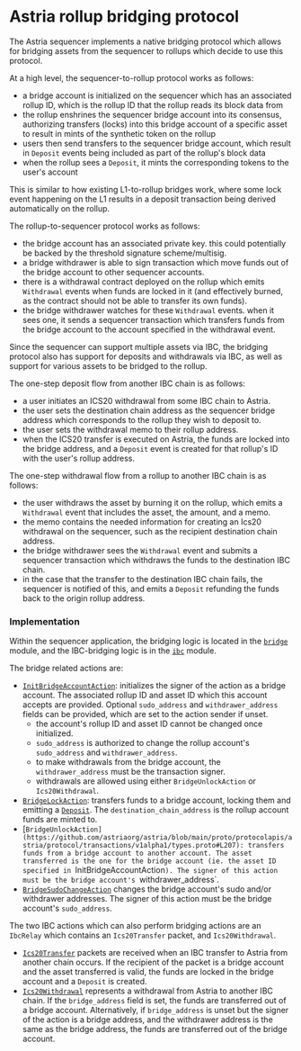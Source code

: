 # Astria rollup bridging protocol

The Astria sequencer implements a native bridging protocol which allows for bridging assets from the sequencer to rollups which decide to use this protocol.

At a high level, the sequencer-to-rollup protocol works as follows:

- a bridge account is initialized on the sequencer which has an associated rollup ID, which is the rollup ID that the rollup reads its block data from
- the rollup enshrines the sequencer bridge account into its consensus, authorizing transfers (locks) into this bridge account of a specific asset to result in mints of the synthetic token on the rollup
- users then send transfers to the sequencer bridge account, which result in `Deposit` events being included as part of the rollup's block data
- when the rollup sees a `Deposit`, it mints the corresponding tokens to the user's account

This is similar to how existing L1-to-rollup bridges work, where some lock event happening on the L1 results in a deposit transaction being derived automatically on the rollup.

The rollup-to-sequencer protocol works as follows:
- the bridge account has an associated private key. this could potentially be backed by the threshold signature scheme/multisig.
- a bridge withdrawer is able to sign transaction which move funds out of the bridge account to other sequencer accounts.
- there is a withdrawal contract deployed on the rollup which emits `Withdrawal` events when funds are locked in it (and effectively burned, as the contract should not be able to transfer its own funds).
- the bridge withdrawer watches for these `Withdrawal` events. when it sees one, it sends a sequencer transaction which transfers funds from the bridge account to the account specified in the withdrawal event.

Since the sequencer can support multiple assets via IBC, the bridging protocol also has support for deposits and withdrawals via IBC, as well as support for various assets to be bridged to the rollup.

The one-step deposit flow from another IBC chain is as follows:
- a user initiates an ICS20 withdrawal from some IBC chain to Astria.
- the user sets the destination chain address as the sequencer bridge address which corresponds to the rollup they wish to deposit to.
- the user sets the withdrawal memo to their rollup address.
- when the ICS20 transfer is executed on Astria, the funds are locked into the bridge address, and a `Deposit` event is created for that rollup's ID with the user's rollup address.

The one-step withdrawal flow from a rollup to another IBC chain is as follows:
- the user withdraws the asset by burning it on the rollup, which emits a `Withdrawal` event that includes the asset, the amount, and a memo.
- the memo contains the needed information for creating an Ics20 withdrawal on the sequencer, such as the recipient destination chain address.
- the bridge withdrawer sees the `Withdrawal` event and submits a sequencer transaction which withdraws the funds to the destination IBC chain.
- in the case that the transfer to the destination IBC chain fails, the sequencer is notified of this, and emits a `Deposit` refunding the funds back to the origin rollup address.

### Implementation

Within the sequencer application, the bridging logic is located in the [`bridge`](https://github.com/astriaorg/astria/tree/main/crates/astria-sequencer/src/bridge) module, and the IBC-bridging logic is in the [`ibc`](https://github.com/astriaorg/astria/tree/main/crates/astria-sequencer/src/ibc) module. 

The bridge related actions are:
- [`InitBridgeAccountAction`](https://github.com/astriaorg/astria/blob/6902ef35370e5980a76302fc756e1a9a56af21b5/proto/protocolapis/astria/protocol/transactions/v1alpha1/types.proto#L167): initializes the signer of the action as a bridge account. The associated rollup ID and asset ID which this account accepts are provided. Optional `sudo_address` and `withdrawer_address` fields can be provided, which are set to the action sender if unset.
    - the account's rollup ID and asset ID cannot be changed once initialized.
    - `sudo_address` is authorized to change the rollup account's `sudo_address` and `withdrawer_address`.
    - to make withdrawals from the bridge account, the `withdrawer_address` must be the transaction signer.
    - withdrawals are allowed using either `BridgeUnlockAction` or `Ics20Withdrawal`.
- [`BridgeLockAction`](https://github.com/astriaorg/astria/blob/6902ef35370e5980a76302fc756e1a9a56af21b5/proto/protocolapis/astria/protocol/transactions/v1alpha1/types.proto#L188): transfers funds to a bridge account, locking them and emitting a [`Deposit`](https://github.com/astriaorg/astria/blob/6902ef35370e5980a76302fc756e1a9a56af21b5/proto/sequencerblockapis/astria/sequencerblock/v1alpha1/block.proto#L76). The `destination_chain_address` is the rollup account funds are minted to.
- [`BridgeUnlockAction](https://github.com/astriaorg/astria/blob/main/proto/protocolapis/astria/protocol/transactions/v1alpha1/types.proto#L207): transfers funds from a bridge account to another account. The asset transferred is the one for the bridge account (ie. the asset ID specified in `InitBridgeAccountAction`). The signer of this action must be the bridge account's `withdrawer_address`.
- [`BridgeSudoChangeAction`](https://github.com/astriaorg/astria/blob/6902ef35370e5980a76302fc756e1a9a56af21b5/proto/protocolapis/astria/protocol/transactions/v1alpha1/types.proto#L222) changes the bridge account's sudo and/or withdrawer addresses. The signer of this action must be the bridge account's `sudo_address`.

The two IBC actions which can also perform bridging actions are an `IbcRelay` which contains an `Ics20Transfer` packet, and `Ics20Withdrawal`.
- [`Ics20Transfer`](https://github.com/astriaorg/astria/blob/6902ef35370e5980a76302fc756e1a9a56af21b5/crates/astria-sequencer/src/ibc/ics20_transfer.rs#L370) packets are received when an IBC transfer to Astria from another chain occurs. If the recipient of the packet is a bridge account and the asset transferred is valid, the funds are locked in the bridge account and a `Deposit` is created.
- [`Ics20Withdrawal`](https://github.com/astriaorg/astria/blob/6902ef35370e5980a76302fc756e1a9a56af21b5/proto/protocolapis/astria/protocol/transactions/v1alpha1/types.proto#L102) represents a withdrawal from Astria to another IBC chain. If the `bridge_address` field is set, the funds are transferred out of a bridge account. Alternatively, if `bridge_address` is unset but the signer of the action is a bridge address, and the withdrawer address is the same as the bridge address, the funds are transferred out of the bridge account.
